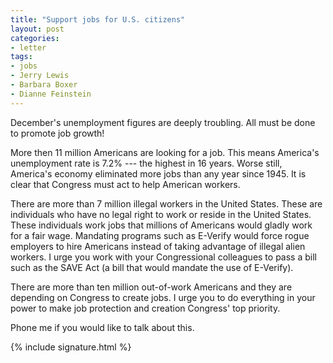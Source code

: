 ```yaml
---
title: "Support jobs for U.S. citizens"
layout: post
categories:
- letter
tags:
- jobs
- Jerry Lewis
- Barbara Boxer
- Dianne Feinstein
---
```


December's unemployment figures are deeply troubling. All must be done to promote job growth!

More then 11 million Americans are looking for a job. This means America's unemployment rate is 7.2% --- the highest in 16 years. Worse still, America's economy eliminated more jobs than any year since 1945. It is clear that Congress must act to help American workers.

There are more than 7 million illegal workers in the United States. These are individuals who have no legal right to work or reside in the United States. These individuals work jobs that millions of Americans would gladly work for a fair wage. Mandating programs such as E-Verify would force rogue employers to hire Americans instead of taking advantage of illegal alien workers. I urge you work with your Congressional colleagues to pass a bill such as the SAVE Act (a bill that would mandate the use of E-Verify).

There are more than ten million out-of-work Americans and they are depending on Congress to create jobs. I urge you to do everything in your power to make job protection and creation Congress' top priority.

Phone me if you would like to talk about this.

{% include signature.html %}
